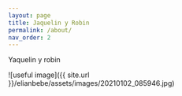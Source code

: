 ```yaml
---
layout: page
title: Jaquelin y Robin
permalink: /about/
nav_order: 2
---
```


Yaquelin y robin


![useful image]({{ site.url }}/elianbebe/assets/images/20210102_085946.jpg)
